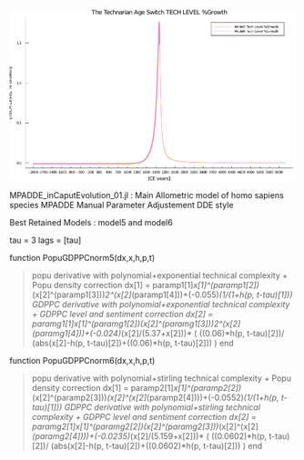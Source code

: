 

![growth chart](https://github.com/joeganiomego/TYSDS_2020CE/blob/main/In_Caput_Evolution/TheSwitchTECHLEVELGrowth_01_1big.png)



MPADDE_inCaputEvolution_01.jl  :
Main Allometric model of homo sapiens species
MPADDE   Manual Parameter Adjustement DDE style



Best Retained Models : model5  and model6



tau = 3
lags = [tau]

function PopuGDPPCnorm5(dx,x,h,p,t)
> popu derivative with polynomial+exponential technical complexity + Popu density correction
dx[1] = paramp1[1]*x[1]^(paramp1[2])*(x[2]^(paramp1[3]))*2^(x[2]*(paramp1[4]))+(-0.055)*(1/(1+h(p, t-tau)[1]))
> GDPPC derivative with polynomial+exponential technical complexity + GDPPC level and sentiment correction
dx[2] = paramg1[1]*x[1]^(paramg1[2])*(x[2]^(paramg1[3]))*2^(x[2]*(paramg1[4]))+(-0.024)*(x[2]/(5.37+x[2]))*
(
((0.06)*h(p, t-tau)[2])/
(abs(x[2]-h(p, t-tau)[2])+((0.06)*h(p, t-tau)[2]))
)
end


function PopuGDPPCnorm6(dx,x,h,p,t)
> popu derivative with polynomial+stirling technical complexity + Popu density correction
dx[1] = paramp2[1]*x[1]^(paramp2[2])*(x[2]^(paramp2[3]))*(x[2]^(x[2]*(paramp2[4])))+(-0.0552)*(1/(1+h(p, t-tau)[1]))
> GDPPC derivative with polynomial+stirling technical complexity + GDPPC level and sentiment correction
dx[2] = paramg2[1]*x[1]^(paramg2[2])*(x[2]^(paramg2[3]))*(x[2]^(x[2]*(paramg2[4])))+(-0.0235)*(x[2]/(5.159+x[2]))*
(
((0.0602)*h(p, t-tau)[2])/
(abs(x[2]-h(p, t-tau)[2])+((0.0602)*h(p, t-tau)[2]))
)
end
